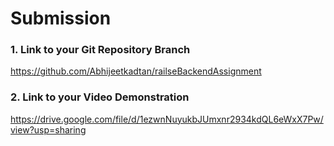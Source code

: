 # Submission


### 1. Link to your Git Repository Branch
https://github.com/Abhijeetkadtan/railseBackendAssignment


### 2. Link to your Video Demonstration
https://drive.google.com/file/d/1ezwnNuyukbJUmxnr2934kdQL6eWxX7Pw/view?usp=sharing
